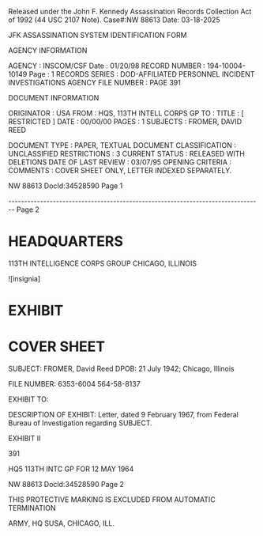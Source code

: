 Released under the John F. Kennedy
Assassination Records Collection Act of
1992 (44 USC 2107 Note). Case#:NW
88613 Date: 03-18-2025

JFK ASSASSINATION SYSTEM
IDENTIFICATION FORM

AGENCY INFORMATION

AGENCY : INSCOM/CSF
Date : 01/20/98
RECORD NUMBER : 194-10004-10149
Page : 1
RECORDS SERIES : DOD-AFFILIATED PERSONNEL INCIDENT INVESTIGATIONS
AGENCY FILE NUMBER : PAGE 391

DOCUMENT INFORMATION

ORIGINATOR : USA
FROM : HQS, 113TH INTELL CORPS GP
TO :
TITLE : [ RESTRICTED ]
DATE : 00/00/00
PAGES : 1
SUBJECTS : FROMER, DAVID REED

DOCUMENT TYPE : PAPER, TEXTUAL DOCUMENT
CLASSIFICATION : UNCLASSIFIED
RESTRICTIONS : 3
CURRENT STATUS : RELEASED WITH DELETIONS
DATE OF LAST REVIEW : 03/07/95
OPENING CRITERIA :
COMMENTS : COVER SHEET ONLY, LETTER INDEXED SEPARATELY.

NW 88613 DocId:34528590 Page 1


-------------------------------------------------------------------------------- Page 2

# HEADQUARTERS
113TH INTELLIGENCE CORPS GROUP
CHICAGO, ILLINOIS

![insignia]

# EXHIBIT
# COVER SHEET

SUBJECT: FROMER, David Reed
DPOB: 21 July 1942; Chicago, Illinois

FILE NUMBER: 6353-6004 564-58-8137

EXHIBIT TO:

DESCRIPTION OF EXHIBIT: Letter, dated 9 February 1967, from Federal
Bureau of Investigation regarding SUBJECT.

EXHIBIT II

391

HQ5 113TH INTC GP FOR
12 MAY 1964

NW 88613 Docld:34528590 Page 2

THIS PROTECTIVE MARKING IS EXCLUDED
FROM AUTOMATIC TERMINATION

ARMY, HQ SUSA, CHICAGO, ILL.
